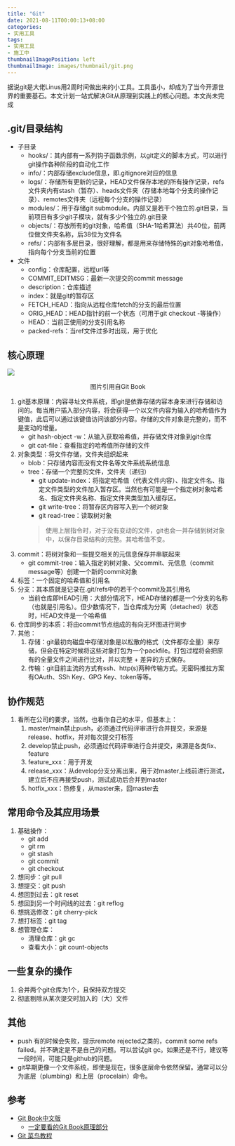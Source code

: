 ```yaml
---
title: "Git"
date: 2021-08-11T00:00:13+08:00
categories:
- 实用工具
tags:
- 实用工具
- 施工中
thumbnailImagePosition: left
thumbnailImage: images/thumbnail/git.png
---
```

据说git是大佬Linus用2周时间做出来的小工具。工具虽小，却成为了当今开源世界的重要基石。本文计划一站式解决Git从原理到实践上的核心问题。本文尚未完成
<!--more-->
## .git/目录结构
- 子目录
    - hooks/：其内部有一系列钩子函数示例，以git定义的脚本方式，可以进行git操作各种阶段的自动化工作
    - info/：内部存储exclude信息，即.gitignore对应的信息
    - logs/：存储所有更新的记录，HEAD文件保存本地的所有操作记录，refs文件夹内有stash（暂存）、heads文件夹（存储本地每个分支的操作记录）、remotes文件夹（远程每个分支的操作记录）
    - modules/：用于存储git submodule。内部又是若干个独立的.git目录，当前项目有多少git子模块，就有多少个独立的.git目录
    - objects/：存放所有的git对象，哈希值（SHA-1哈希算法）共40位，前两位做文件夹名称，后38位为文件名
    - refs/：内部有多层目录，很好理解，都是用来存储特殊的git对象哈希值，指向每个分支当前的位置
- 文件
    - config：仓库配置，远程url等
    - COMMIT_EDITMSG：最新一次提交的commit message
    - description：仓库描述
    - index：就是git的暂存区
    - FETCH_HEAD：指向从远程仓库fetch的分支的最后位置
    - ORIG_HEAD：HEAD指针的前一个状态（可用于git checkout -等操作）
    - HEAD：当前正使用的分支引用名称
    - packed-refs：当ref文件过多时出现，用于优化
## 核心原理
<img src="/images/tools/git-object-model.png"></img>
<center>图片引用自Git Book</center>

1. git基本原理：内容寻址文件系统，即git是依靠存储内容本身来进行存储和访问的。每当用户插入部分内容，将会获得一个以文件内容为输入的哈希值作为键值，此后可以通过该键值访问该部分内容。存储的文件对象是完整的，而不是变动的增量。
    - git hash-object -w：从输入获取哈希值，并存储文件对象到git仓库
    - git cat-file：查看指定的哈希值所存储的文件
1. 对象类型：将文件存储，文件夹组织起来
    - blob：只存储内容而没有文件名等文件系统系统信息
    - tree：存储一个完整的文件，文件夹（递归）
        - git update-index：将指定哈希值（代表文件内容）、指定文件名、指定文件类型的文件加入暂存区。当然也有可能是一个指定树对象哈希名、指定文件夹名称、指定文件夹类型加入缓存区。
        - git write-tree：将暂存区内容写入到一个树对象
        - git read-tree：读取树对象
        > 使用上层指令时，对于没有变动的文件，git也会一并存储到树对象中，以保存目录结构的完整。其哈希值不变。
1. commit：将树对象和一些提交相关的元信息保存并串联起来
    - git commit-tree：输入指定的树对象、父commit、元信息（commit message等）创建一个新的commit对象
1. 标签：一个固定的哈希值和引用名
1. 分支：其本质就是记录在.git/refs中的若干个commit及其引用名
    - 当前仓库即HEAD引用：大部分情况下，HEAD存储的都是一个分支的名称（也就是引用名）。但少数情况下，当仓库成为分离（detached）状态时，HEAD文件是一个哈希值
1. 仓库同步的本质：将由commit节点组成的有向无环图进行同步
1. 其他：
    1. 存储：git最初向磁盘中存储对象是以松散的格式（文件都存全量）来存储，但会在特定时候将这些对象打包为一个packfile。打包过程将会把原有的全量文件之间进行比对，并以完整 + 差异的方式保存。
    1. 传输：git目前主流的方式有ssh、http(s)两种传输方式。无密码推拉方案有OAuth、SSh Key、GPG Key、token等等。
## 协作规范
1. 看所在公司的要求，当然，也看你自己的水平，但基本上：
    1. master/main禁止push，必须通过代码评审进行合并提交，来源是release、hotfix，并对每次提交打标签
    1. develop禁止push，必须通过代码评审进行合并提交，来源是各类fix、feature
    1. feature_xxx：用于开发
    1. release_xxx：从develop分支分离出来，用于对master上线前进行测试，建立后不应再接受push，测试成功后合并到master
    1. hotfix_xxx：热修复，从master来，回master去
## 常用命令及其应用场景
1. 基础操作：
    - git add
    - git rm
    - git stash
    - git commit
    - git checkout
1. 想同步：git pull
1. 想提交：git push
1. 想回到过去：git reset
1. 想回到另一个时间线的过去：git reflog
1. 想挑选修改：git cherry-pick
1. 想打标签：git tag
1. 想管理仓库：
    - 清理仓库：git gc
    - 查看大小：git count-objects
## 一些复杂的操作
1. 合并两个git仓库为1个，且保持双方提交
1. 彻底剔除从某次提交时加入的（大）文件
## 其他
- push 有的时候会失败，提示remote rejected之类的，commit some refs failed。并不确定是不是自己的问题。可以尝试git gc。如果还是不行，建议等一段时间，可能只是github的问题。
- git早期更像一个文件系统，即使是现在，很多底层命令依然保留。通常可以分为底层（plumbing）和上层（procelain）命令。
## 参考
- [Git Book中文版](https://git-scm.com/book/zh/v2)
    - [一定要看的Git Book原理部分](https://git-scm.com/book/zh/v2/Git-%E5%86%85%E9%83%A8%E5%8E%9F%E7%90%86-Git-%E5%AF%B9%E8%B1%A1)
- [Git 菜鸟教程](https://www.runoob.com/git/git-tutorial.html)